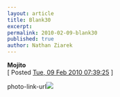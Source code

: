 ```yaml
---
layout: article
title: Blank30
excerpt: 
permalink: 2010-02-09-blank30
published: true
author: Nathan Ziarek
---
```


**Mojito**  
\[ Posted [Tue, 09 Feb 2010 07:39:25][0] \]

photo-link-url![](http://31.media.tumblr.com/tumblr_kxktxlPFJR1qzyqcoo1_500.jpg)


[0]: http://nathanziarek.tumblr.com/post/379959993